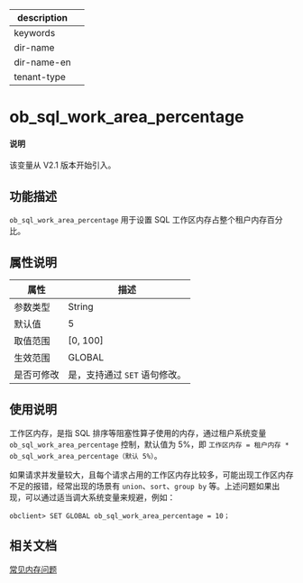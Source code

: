 |description||
|---|---|
|keywords||
|dir-name||
|dir-name-en||
|tenant-type||

# ob_sql_work_area_percentage

<main id="notice" type='explain'>
  <h4>说明</h4>
  <p>该变量从 V2.1 版本开始引入。</p>
</main>

## 功能描述

`ob_sql_work_area_percentage` 用于设置 SQL 工作区内存占整个租户内存百分比。

## 属性说明

| **属性** |   **描述**   |
|--------|------------|
| 参数类型   | String         |
| 默认值     | 5          |
| 取值范围   | [0, 100] |
| 生效范围   | GLOBAL     |
| 是否可修改  | 是，支持通过 `SET` 语句修改。|

## 使用说明

工作区内存，是指 SQL 排序等阻塞性算子使用的内存，通过租户系统变量 `ob_sql_work_area_percentage` 控制，默认值为 5%，即 `工作区内存 = 租户内存 * ob_sql_work_area_percentage（默认 5%）`。

如果请求并发量较大，且每个请求占用的工作区内存比较多，可能出现工作区内存不足的报错，经常出现的场景有 `union`、`sort`、`group by` 等。上述问题如果出现，可以通过适当调大系统变量来规避，例如：

  ```shell
  obclient> SET GLOBAL ob_sql_work_area_percentage = 10；
  ```

## 相关文档

[常见内存问题](../../../../700.reference/200.system-management/700.memory-management/900.common-memory-problems.md)